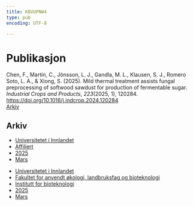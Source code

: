 ```yaml
---
title: KBVUPNW4
type: pub
encoding: UTF-8

---
```

<h1>Publikasjon</h1>
<article id="csl-bib-container-KBVUPNW4" class="csl-bib-container">
  <div class="csl-bib-body"> <div class="csl-entry">Chen, F., Martín, C., Jönsson, L. J., Gandla, M. L., Klausen, S. J., Romero Soto, L. A., &#38; Xiong, S. (2025). Mild thermal treatment assists fungal preprocessing of softwood sawdust for production of fermentable sugar. <i>Industrial Crops and Products</i>, <i>223</i>(2025, 1), 120284. <a href="https://doi.org/10.1016/j.indcrop.2024.120284">https://doi.org/10.1016/j.indcrop.2024.120284</a></div> </div>
  <div class="csl-bib-buttons">
    <a href="#taxonomy-article-KBVUPNW4" alt="archive" class="csl-bib-button">Arkiv</a>
  </div>
  <div id="csl-bib-meta-container-KBVUPNW4"></div>
</article>
<div id="csl-bib-meta-KBVUPNW4" class="csl-bib-meta">
  <article id="taxonomy-article-KBVUPNW4" class="taxonomy-article">
    <h1>Arkiv</h1>
    <ul>
      <li><a href="{{< params subfolder >}}nn/archive/?key=3DCRN523">Universitetet i Innlandet</a></li>
      <li><a href="{{< params subfolder >}}nn/archive/?key=II9RDAME">Affiliert</a></li>
      <li><a href="{{< params subfolder >}}nn/archive/?key=FDW8UG7F">2025</a></li>
      <li><a href="{{< params subfolder >}}nn/archive/?key=RI5KZ53J">Mars</a></li>
    </ul>
    <ul>
      <li><a href="{{< params subfolder >}}nn/archive/?key=3DCRN523">Universitetet i Innlandet</a></li>
      <li><a href="{{< params subfolder >}}nn/archive/?key=T77LXH6D">Fakultet for anvendt økologi, landbruksfag og bioteknologi</a></li>
      <li><a href="{{< params subfolder >}}nn/archive/?key=VL6KDQ85">Institutt for bioteknologi</a></li>
      <li><a href="{{< params subfolder >}}nn/archive/?key=J64I8G34">2025</a></li>
      <li><a href="{{< params subfolder >}}nn/archive/?key=KB4H4SGP">Mars</a></li>
    </ul>
  </article>
</div>
